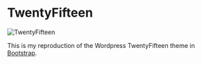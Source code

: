 TwentyFifteen
=============

![TwentyFifteen](https://make.wordpress.org/core/files/2014/09/tf8-1024x796.jpg)

This is my reproduction of the Wordpress
TwentyFifteen theme in [Bootstrap]("http://getbootstrap.com/").